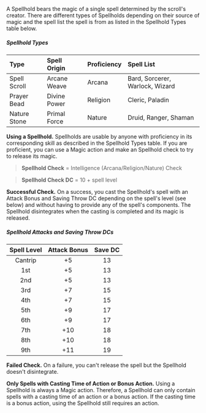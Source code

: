 

A Spellhold bears the magic of a single spell determined by the scroll's creator.
There are different types of Spellholds depending on their source of magic and the spell list the spell is from as listed in the Spellhold Types table below.

##### Spellhold Types
| Type         | Spell Origin | Proficiency | Spell List                      |
| :----------- | :----------- | :---------- | :------------------------------ |
| Spell Scroll | Arcane Weave | Arcana      | Bard, Sorcerer, Warlock, Wizard |
| Prayer Bead  | Divine Power | Religion    | Cleric, Paladin                 |
| Nature Stone | Primal Force | Nature      | Druid, Ranger, Shaman           |






**Using a Spellhold.** Spellholds are usable by anyone with proficiency in its corresponding skill as described in the Spellhold Types table. If you are proficient, you can use a Magic action and make an Spellhold check to try to release its magic.

> **Spellhold Check** = Intelligence (Arcana/Religion/Nature) Check

> **Spellhold Check DC** = 10 + spell level

**Successful Check.** On a success, you cast the Spellhold's spell with an Attack Bonus and Saving Throw DC depending on the spell's level (see below) and without having to provide any of the spell's components. The Spellhold disintegrates when the casting is completed and its magic is released.

##### Spellhold Attacks and Saving Throw DCs
| Spell Level | Attack Bonus | Save DC |
| :---------: | :----------: | :-----: |
|   Cantrip   |      +5      |   13    |
|     1st     |      +5      |   13    |
|     2nd     |      +5      |   13    |
|     3rd     |      +7      |   15    |
|     4th     |      +7      |   15    |
|     5th     |      +9      |   17    |
|     6th     |      +9      |   17    |
|     7th     |     +10      |   18    |
|     8th     |     +10      |   18    |
|     9th     |     +11      |   19    |


**Failed Check.** On a failure, you can't release the spell but the Spellhold doesn't disintegrate.

**Only Spells with Casting Time of Action or Bonus Action.** Using a Spellhold is always a Magic action. Therefore, a Spellhold can only contain spells with a casting time of an action or a bonus action. If the casting time is a bonus action, using the Spellhold still requires an action.







